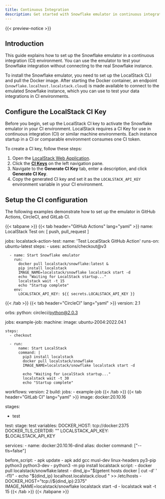 ```yaml
---
title: Continuous Integration
description: Get started with Snowflake emulator in continuous integration (CI) environments. 
---
```


{{< preview-notice >}}

## Introduction

This guide explains how to set up the Snowflake emulator in a continuous integration (CI) environment. You can use the emulator to test your Snowflake integration without connecting to the real Snowflake instance.

To install the Snowflake emulator, you need to set up the LocalStack CLI and pull the Docker image. After starting the Docker container, an endpoint (`snowflake.localhost.localstack.cloud`) is made available to connect to the emulated Snowflake instance, which you can use to test your data integrations in CI environments.

## Configure the LocalStack CI Key

Before you begin, set up the LocalStack CI key to activate the Snowflake emulator in your CI environment. LocalStack requires a CI Key for use in continuous integration (CI) or similar machine environments. Each instance startup in a CI or comparable environment consumes one CI token.

To create a CI key, follow these steps:

1. Open the [LocalStack Web Application](https://app.localstack.cloud).
2. Click the [**CI Keys**](https://app.localstack.cloud/workspace/ci-keys) on the left navigation pane.
3. Navigate to the **Generate CI Key** tab, enter a description, and click **Generate CI Key**.
4. Copy the generated CI key and set it as the `LOCALSTACK_API_KEY` environment variable in your CI environment.

## Setup the CI configuration

The following examples demonstrate how to set up the emulator in GitHub Actions, CircleCI, and GitLab CI.

{{< tabpane >}}
{{< tab header="GitHub Actions" lang="yaml" >}}
name: LocalStack Test
on: [ push, pull_request ]

jobs:
  localstack-action-test:
    name: 'Test LocalStack GitHub Action'
    runs-on: ubuntu-latest
    steps:
      - uses: actions/checkout@v3

      - name: Start Snowflake emulator
        run:
          docker pull localstack/snowflake:latest &
          pip install localstack
          IMAGE_NAME=localstack/snowflake localstack start -d
          echo "Waiting for LocalStack startup..."
          localstack wait -t 15
          echo "Startup complete"
        env:
          LOCALSTACK_API_KEY: ${{ secrets.LOCALSTACK_API_KEY }}
{{< /tab >}}
{{< tab header="CircleCI" lang="yaml" >}}
version: 2.1

orbs:
  python: circleci/python@2.0.3

jobs:
  example-job:
    machine:
      image: ubuntu-2004:2022.04.1

    steps:
      - checkout

      - run:
          name: Start LocalStack
          command: |
            pip3 install localstack
            docker pull localstack/snowflake
            IMAGE_NAME=localstack/snowflake localstack start -d                     

            echo "Waiting for LocalStack startup..."  
            localstack wait -t 30                     
            echo "Startup complete"      

workflows:
  version: 2
  build:
    jobs:
      - example-job
{{< /tab >}}
{{< tab header="GitLab CI" lang="yaml" >}}
image: docker:20.10.16

stages:
  - test

test:
  stage: test
  variables:
    DOCKER_HOST: tcp://docker:2375
    DOCKER_TLS_CERTDIR: ""
    LOCALSTACK_API_KEY: $LOCALSTACK_API_KEY

  services:
    - name: docker:20.10.16-dind
      alias: docker
      command: ["--tls=false"]

  before_script:
    - apk update
    - apk add gcc musl-dev linux-headers py3-pip python3 python3-dev
    - python3 -m pip install localstack
  script:
    - docker pull localstack/snowflake:latest
    - dind_ip="$(getent hosts docker | cut -d' ' -f1)"
    - echo "${dind_ip} localhost.localstack.cloud " >> /etc/hosts
    - DOCKER_HOST="tcp://${dind_ip}:2375" IMAGE_NAME=localstack/snowflake localstack start -d
    - localstack wait -t 15
{{< /tab >}}
{{< /tabpane >}}